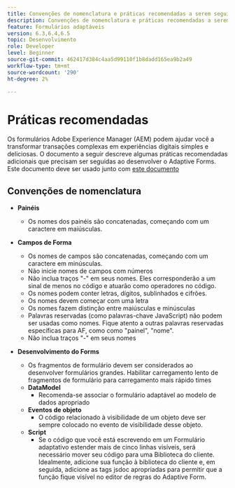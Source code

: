 ```yaml
---
title: Convenções de nomenclatura e práticas recomendadas a serem seguidas ao criar formulários adaptáveis
description: Convenções de nomenclatura e práticas recomendadas a serem seguidas ao criar formulários adaptáveis
feature: Formulários adaptáveis
version: 6.3,6.4,6.5
topic: Desenvolvimento
role: Developer
level: Beginner
source-git-commit: 462417d384c4aa5d99110f1b8dadd165ea9b2a49
workflow-type: tm+mt
source-wordcount: '290'
ht-degree: 2%

---
```


# Práticas recomendadas    

Os formulários Adobe Experience Manager (AEM) podem ajudar você a transformar transações complexas em experiências digitais simples e deliciosas. O documento a seguir descreve algumas práticas recomendadas adicionais que precisam ser seguidas ao desenvolver o Adaptive Forms. Este documento deve ser usado junto com [este documento](https://helpx.adobe.com/experience-manager/6-3/forms/using/adaptive-forms-best-practices.html#Overview)

## Convenções de nomenclatura

* **Painéis**
   * Os nomes dos painéis são concatenadas, começando com um caractere em maiúsculas.

* **Campos de Forma**
   * Os nomes de campos são concatenadas, começando com um caractere em minúsculas.
   * Não inicie nomes de campos com números
   * Não inclua traços &quot;-&quot; em seus nomes. Eles corresponderão a um sinal de menos no código e atuarão como operadores no código.
   * Os nomes podem conter letras, dígitos, sublinhados e cifrões.
   * Os nomes devem começar com uma letra
   * Os nomes fazem distinção entre maiúsculas e minúsculas
   * Palavras reservadas (como palavras-chave JavaScript) não podem ser usadas como nomes. Fique atento a outras palavras reservadas específicas para AF, como   como &quot;painel&quot;, &quot;nome&quot;.
   * Não inclua traços &quot;-&quot; em seus nomes
* **Desenvolvimento do Forms**
   * Os fragmentos de formulário devem ser considerados ao desenvolver formulários grandes. Habilitar carregamento lento de fragmentos de formulário para carregamento mais rápido   times
   * **DataModel**
      * Recomenda-se associar o formulário adaptável ao modelo de dados apropriado
   * **Eventos de objeto**
      * O código relacionado à visibilidade de um objeto deve ser sempre colocado no evento de visibilidade desse objeto.
   * **Script**
      * Se o código que você está escrevendo em um Formulário adaptativo estender mais de cinco linhas visíveis, será necessário mover seu código para uma Biblioteca do cliente. Idealmente, adicione sua função à biblioteca do cliente e, em seguida, adicione as tags jsdoc apropriadas para permitir que a função fique visível no editor de regras do Adaptive Form.


